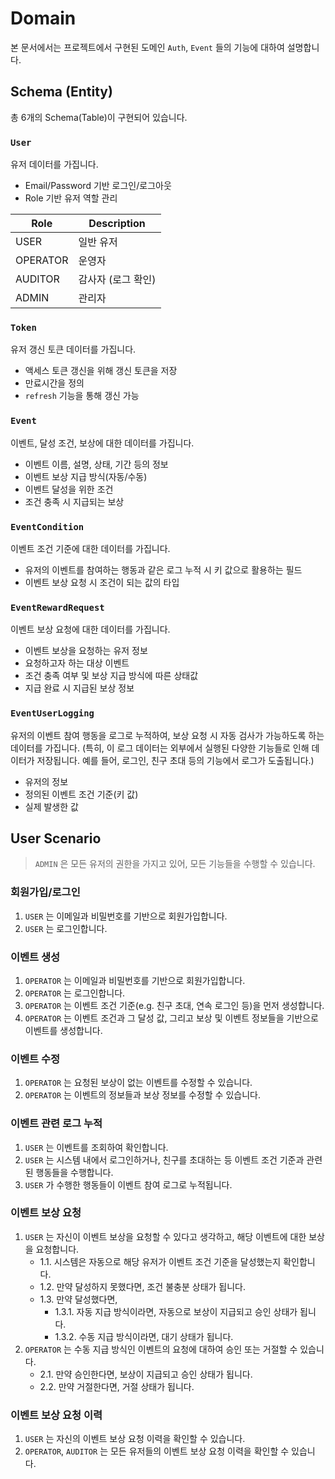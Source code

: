 # Domain

본 문서에서는 프로젝트에서 구현된 도메인 `Auth`, `Event` 들의 기능에 대하여 설명합니다.

## Schema (Entity)

총 6개의 Schema(Table)이 구현되어 있습니다.

### `User`

유저 데이터를 가집니다.

-   Email/Password 기반 로그인/로그아웃
-   Role 기반 유저 역할 관리

| Role     | Description        |
| -------- | ------------------ |
| USER     | 일반 유저          |
| OPERATOR | 운영자             |
| AUDITOR  | 감사자 (로그 확인) |
| ADMIN    | 관리자             |

### `Token`

유저 갱신 토큰 데이터를 가집니다.

-   액세스 토큰 갱신을 위해 갱신 토큰을 저장
-   만료시간을 정의
-   `refresh` 기능을 통해 갱신 가능

### `Event`

이벤트, 달성 조건, 보상에 대한 데이터를 가집니다.

-   이벤트 이름, 설명, 상태, 기간 등의 정보
-   이벤트 보상 지급 방식(자동/수동)
-   이벤트 달성을 위한 조건
-   조건 충족 시 지급되는 보상

### `EventCondition`

이벤트 조건 기준에 대한 데이터를 가집니다.

-   유저의 이벤트를 참여하는 행동과 같은 로그 누적 시 키 값으로 활용하는 필드
-   이벤트 보상 요청 시 조건이 되는 값의 타입

### `EventRewardRequest`

이벤트 보상 요청에 대한 데이터를 가집니다.

-   이벤트 보상을 요청하는 유저 정보
-   요청하고자 하는 대상 이벤트
-   조건 충족 여부 및 보상 지급 방식에 따른 상태값
-   지급 완료 시 지급된 보상 정보

### `EventUserLogging`

유저의 이벤트 참여 행동을 로그로 누적하여, 보상 요청 시 자동 검사가 가능하도록 하는 데이터를 가집니다. (특히, 이 로그 데이터는 외부에서 실행된 다양한 기능들로 인해 데이터가 저장됩니다. 예를 들어, 로그인, 친구 초대 등의 기능에서 로그가 도출됩니다.)

-   유저의 정보
-   정의된 이벤트 조건 기준(키 값)
-   실제 발생한 값

## User Scenario

> `ADMIN` 은 모든 유저의 권한을 가지고 있어, 모든 기능들을 수행할 수 있습니다.

### 회원가입/로그인

1. `USER` 는 이메일과 비밀번호를 기반으로 회원가입합니다.
2. `USER` 는 로그인합니다.

### 이벤트 생성

1. `OPERATOR` 는 이메일과 비밀번호를 기반으로 회원가입합니다.
2. `OPERATOR` 는 로그인합니다.
3. `OPERATOR` 는 이벤트 조건 기준(e.g. 친구 초대, 연속 로그인 등)을 먼저 생성합니다.
4. `OPERATOR` 는 이벤트 조건과 그 달성 값, 그리고 보상 및 이벤트 정보들을 기반으로 이벤트를 생성합니다.

### 이벤트 수정

1. `OPERATOR` 는 요청된 보상이 없는 이벤트를 수정할 수 있습니다.
2. `OPERATOR` 는 이벤트의 정보들과 보상 정보를 수정할 수 있습니다.

### 이벤트 관련 로그 누적

1. `USER` 는 이벤트를 조회하여 확인합니다.
2. `USER` 는 시스템 내에서 로그인하거나, 친구를 초대하는 등 이벤트 조건 기준과 관련된 행동들을 수행합니다.
3. `USER` 가 수행한 행동들이 이벤트 참여 로그로 누적됩니다.

### 이벤트 보상 요청

1. `USER` 는 자신이 이벤트 보상을 요청할 수 있다고 생각하고, 해당 이벤트에 대한 보상을 요청합니다.
    - 1.1. 시스템은 자동으로 해당 유저가 이벤트 조건 기준을 달성했는지 확인합니다.
    - 1.2. 만약 달성하지 못했다면, 조건 불충분 상태가 됩니다.
    - 1.3. 만약 달성했다면,
        - 1.3.1. 자동 지급 방식이라면, 자동으로 보상이 지급되고 승인 상태가 됩니다.
        - 1.3.2. 수동 지급 방식이라면, 대기 상태가 됩니다.
2. `OPERATOR` 는 수동 지급 방식인 이벤트의 요청에 대하여 승인 또는 거절할 수 있습니다.
    - 2.1. 만약 승인한다면, 보상이 지급되고 승인 상태가 됩니다.
    - 2.2. 만약 거절한다면, 거절 상태가 됩니다.

### 이벤트 보상 요청 이력

1. `USER` 는 자신의 이벤트 보상 요청 이력을 확인할 수 있습니다.
2. `OPERATOR`, `AUDITOR` 는 모든 유저들의 이벤트 보상 요청 이력을 확인할 수 있습니다.
